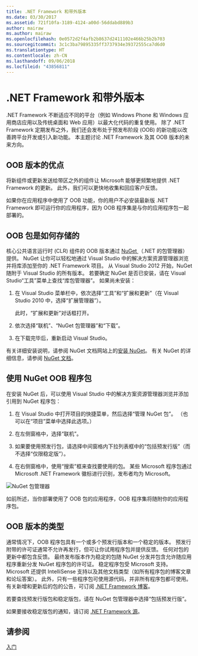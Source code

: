 ```yaml
---
title: .NET Framework 和带外版本
ms.date: 03/30/2017
ms.assetid: 721f10fa-3189-4124-a00d-56ddabd889b3
author: mairaw
ms.author: mairaw
ms.openlocfilehash: 0e0572d2f4afb2b8637d2411102e466b25b2b703
ms.sourcegitcommit: 3c1c3ba79895335ff3737934e39372555ca7d6d0
ms.translationtype: HT
ms.contentlocale: zh-CN
ms.lasthandoff: 09/06/2018
ms.locfileid: "43856811"
---
```

# <a name="the-net-framework-and-out-of-band-releases"></a>.NET Framework 和带外版本
.NET Framework 不断适应不同的平台（例如 Windows Phone 和 Windows 应用商店应用以及传统桌面和 Web 应用）以最大化代码的重复使用。 除了 .NET Framework 定期发布之外，我们还会发布处于预发布阶段 (OOB) 的新功能以改善跨平台开发或引入新功能。 本主题讨论 .NET Framework 及其 OOB 版本的未来方向。  
  
## <a name="advantages-of-oob-releases"></a>OOB 版本的优点  
 将新组件或更新发送给带区之外的组件让 Microsoft 能够更频繁地提供 .NET Framework 的更新。 此外，我们可以更快地收集和回应客户反馈。  
  
 如果你在应用程序中使用了 OOB 功能，你的用户不必安装最新版 .NET Framework 即可运行你的应用程序，因为 OOB 程序集是与你的应用程序包一起部署的。  
  
## <a name="how-oob-packages-are-distributed"></a>OOB 包是如何存储的  
核心公共语言运行时 (CLR) 组件的 OOB 版本通过 [NuGet ](https://www.nuget.org/)（.NET 的包管理器）提供。 NuGet 让你可以轻松地通过 Visual Studio 中的解决方案资源管理器浏览并将库添加至你的 .NET Framework 项目。 从 Visual Studio 2012 开始，NuGet 随附于 Visual Studio 的所有版本。 若要确定 NuGet 是否已安装，请在 Visual Studio“工具”菜单上查找“库包管理器”。 如果尚未安装：  
  
1.  在 Visual Studio 菜单栏中，依次选择“工具”和“扩展和更新”（在 Visual Studio 2010 中，选择“扩展管理器”）。  
  
     此时，“扩展和更新”对话框打开。  
  
2.  依次选择“联机”、“NuGet 包管理器”和“下载”。  
  
3.  在下载完毕后，重新启动 Visual Studio。  
  
 有关详细安装说明，请参阅 NuGet 文档网站上的[安装 NuGet](http://docs.nuget.org/docs/start-here/installing-nuget)。 有关 NuGet 的详细信息，请参阅 [NuGet 文档](http://docs.nuget.org/)。  
  
## <a name="using-a-nuget-oob-package"></a>使用 NuGet OOB 程序包  
 在安装 NuGet 后，可以使用 Visual Studio 中的解决方案资源管理器浏览并添加引用到 NuGet 程序包：  
  
1.  在 Visual Studio 中打开项目的快捷菜单，然后选择“管理 NuGet 包”。 （也可以在“项目”菜单中选择此选项。）  
  
2.  在左侧窗格中，选择“联机”。  
  
3.  如果要使用预发行包，请选择中间窗格内下拉列表框中的“包括预发行版”（而不选择“仅限稳定版”）。  
  
4.  在右侧窗格中，使用“搜索”框来查找要使用的包。 某些 Microsoft 程序包通过 Microsoft .NET Framework 徽标进行识别，发布者均为 Microsoft。  
  
 ![NuGet 包管理器](../../../docs/framework/get-started/media/clrnugetdialog.png "clrNugetDialog")  
  
 如前所述，当你部署使用了 OOB 包的应用程序，OOB 程序集将随附你的应用程序包。  
  
## <a name="types-of-oob-releases"></a>OOB 版本的类型  
 通常情况下，OOB 程序包具有一个或多个预发行版本和一个稳定的版本。 预发行附带的许可证通常不允许再发行，但可让你试用程序包并提供反馈。 任何对包的更新中都包含反馈。 最终发布版本作为稳定的包随 NuGet 分发并包含允许随应用程序重新分发 NuGet 程序包的许可证。 稳定程序包受 Microsoft 支持。 Microsoft 还提供 IntelliSense 支持以及其他文档类型（如所有程序包的博客文章和论坛答案）。 此外，只有一些程序包可使用源代码，并非所有程序包都可使用。 有关新增和更新后的包的公告，可订阅 [.NET Framework 博客](https://blogs.msdn.com/b/dotnet/)。  
  
 若要查找预发行版包和稳定版包，请在 NuGet 包管理器中选择“包括预发行版”。  
  
 如果要接收稳定版包的通知，请订阅 [.NET Framework 源](https://nuget.org/api/v2/curated-feeds/dotnetframework/Packages/)。  
  
## <a name="see-also"></a>请参阅  
 [入门](../../../docs/framework/get-started/index.md)
